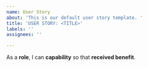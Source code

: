 ```yaml
---
name: User Story
about: 'This is our default user story template. '
title: 'USER STORY: <TITLE>'
labels: ''
assignees: ''

---
```


As a **role**, I can **capability** so that **received benefit**.
